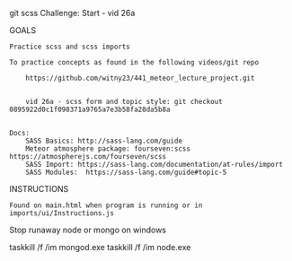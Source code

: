 
git scss Challenge: Start - vid 26a

GOALS

    Practice scss and scss imports
    
    To practice concepts as found in the following videos/git repo

        https://github.com/witny23/441_meteor_lecture_project.git


        vid 26a - scss form and topic style: git checkout 0895922d0c1f098371a9765a7e3b58fa28da5b8a


    Docs: 
        SASS Basics: http://sass-lang.com/guide
        Meteor atmosphere package: fourseven:scss https://atmospherejs.com/fourseven/scss
        SASS Import: https://sass-lang.com/documentation/at-rules/import
        SASS Modules:  https://sass-lang.com/guide#topic-5 
    


INSTRUCTIONS

    Found on main.html when program is running or in imports/ui/Instructions.js



Stop runaway node or mongo on windows

taskkill /f /im mongod.exe
taskkill /f /im node.exe